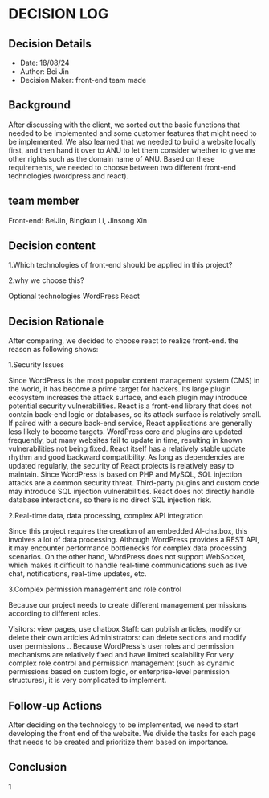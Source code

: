 # DECISION LOG 
## Decision Details 
- Date: 18/08/24
- Author: Bei Jin
- Decision Maker: front-end team made
  
## Background 
After discussing with the client, we sorted out the basic functions that needed to be implemented and some customer features that might need to be implemented. We also learned that we needed to build a website locally first, and then hand it over to ANU to let them consider whether to give me other rights such as the domain name of ANU.
Based on these requirements, we needed to choose between two different front-end technologies (wordpress and react).

## team member
  
  Front-end: BeiJin, Bingkun Li, Jinsong Xin
 

## Decision content

1.Which technologies of front-end should be applied in this project?

2.why we choose this?

Optional technologies
  WordPress
  React



## Decision Rationale 
After comparing, we decided to choose react to realize front-end. the reason as following shows:

1.Security Issues

Since WordPress is the most popular content management system (CMS) in the world, it has become a prime target for hackers. Its large plugin ecosystem increases the attack surface, and each plugin may introduce potential security vulnerabilities.
React is a front-end library that does not contain back-end logic or databases, so its attack surface is relatively small. If paired with a secure back-end service, React applications are generally less likely to become targets.
WordPress core and plugins are updated frequently, but many websites fail to update in time, resulting in known vulnerabilities not being fixed.
React itself has a relatively stable update rhythm and good backward compatibility. As long as dependencies are updated regularly, the security of React projects is relatively easy to maintain.
Since WordPress is based on PHP and MySQL, SQL injection attacks are a common security threat. Third-party plugins and custom code may introduce SQL injection vulnerabilities.
React does not directly handle database interactions, so there is no direct SQL injection risk.

2.Real-time data, data processing, complex API integration

Since this project requires the creation of an embedded AI-chatbox, this involves a lot of data processing. Although WordPress provides a REST API, it may encounter performance bottlenecks for complex data processing scenarios. On the other hand, WordPress does not support WebSocket, which makes it difficult to handle real-time communications such as live chat, notifications, real-time updates, etc.


3.Complex permission management and role control

Because our project needs to create different management permissions according to different roles.

Visitors: view pages, use chatbox
Staff: can publish articles, modify or delete their own articles
Administrators: can delete sections and modify user permissions
..
Because WordPress's user roles and permission mechanisms are relatively fixed and have limited scalability
For very complex role control and permission management (such as dynamic permissions based on custom logic, or enterprise-level permission structures), it is very complicated to implement.


## Follow-up Actions 

After deciding on the technology to be implemented, we need to start developing the front end of the website. We divide the tasks for each page that needs to be created and prioritize them based on importance.

## Conclusion 
1
